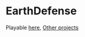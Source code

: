 # EarthDefense
Playable [here](https://rupert.itch.io/earth-defense), [Other projects](https://rupert.itch.io/)
